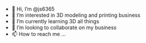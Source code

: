 - 👋 Hi, I’m @js6365
- 👀 I’m interested in 3D modeling and printing business
- 🌱 I’m currently learning 3D all things
- 💞️ I’m looking to collaborate on my business
- 📫 How to reach me ...

<!---
js6365/js6365 is a ✨ special ✨ repository because its `README.md` (this file) appears on your GitHub profile.
You can click the Preview link to take a look at your changes.
--->
